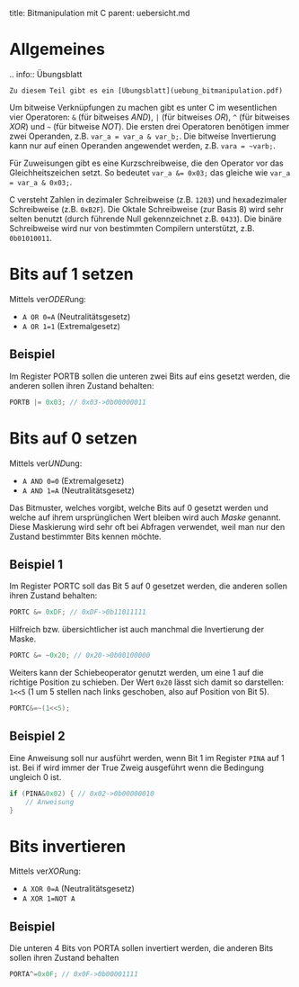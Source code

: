 title: Bitmanipulation mit C
parent: uebersicht.md

# Allgemeines

.. info:: Übungsblatt

    Zu diesem Teil gibt es ein [Übungsblatt](uebung_bitmanipulation.pdf)

Um bitweise Verknüpfungen zu machen gibt es unter C im wesentlichen vier Operatoren: `&` (für bitweises *AND*), `|` (für bitweises *OR*), `^` (für bitweises *XOR*) und `~` (für bitweise *NOT*). Die ersten drei Operatoren benötigen immer zwei Operanden, z.B. `var_a = var_a & var_b;`. Die bitweise Invertierung kann nur auf einen Operanden angewendet werden, z.B. `vara = ~varb;`.

Für Zuweisungen gibt es eine Kurzschreibweise, die den Operator vor das Gleichheitszeichen setzt. So bedeutet `var_a &= 0x03;` das gleiche wie `var_a = var_a & 0x03;`.

C versteht Zahlen in dezimaler Schreibweise (z.B. `1203`) und hexadezimaler Schreibweise (z.B. `0xB2F`). Die Oktale Schreibweise (zur Basis 8) wird sehr selten benutzt (durch führende Null gekennzeichnet z.B. `0433`). Die binäre Schreibweise wird nur von bestimmten Compilern unterstützt, z.B. `0b01010011`.

# Bits auf 1 setzen
Mittels ver*ODER*ung:

* `A OR 0=A` (Neutralitätsgesetz)
* `A OR 1=1` (Extremalgesetz)

## Beispiel
Im Register PORTB sollen die unteren zwei Bits auf eins gesetzt werden, die anderen sollen ihren Zustand behalten:

```c
PORTB |= 0x03; // 0x03->0b00000011
```

# Bits auf 0 setzen
Mittels ver*UND*ung:

* `A AND 0=0` (Extremalgesetz)
* `A AND 1=A` (Neutralitätsgesetz)

Das Bitmuster, welches vorgibt, welche Bits auf 0 gesetzt werden und welche auf ihrem ursprünglichen Wert bleiben wird auch *Maske* genannt. Diese Maskierung wird sehr oft bei Abfragen verwendet, weil man nur den Zustand bestimmter Bits kennen möchte.

## Beispiel 1
Im Register PORTC soll das Bit 5 auf 0 gesetzet werden, die anderen sollen ihren Zustand behalten:

```c
PORTC &= 0xDF; // 0xDF->0b11011111
```

Hilfreich bzw. übersichtlicher ist auch manchmal die Invertierung der Maske.

```c
PORTC &= ~0x20; // 0x20->0b00100000
```

Weiters kann der Schiebeoperator genutzt werden, um eine 1 auf die richtige Position zu schieben. Der Wert `0x20` lässt sich damit so darstellen: `1<<5` (1 um 5 stellen nach links geschoben, also auf Position von Bit 5).

```c
PORTC&=~(1<<5);
```

## Beispiel 2
Eine Anweisung soll nur ausführt werden, wenn Bit 1 im Register `PINA` auf 1 ist. Bei if wird immer der True Zweig ausgeführt wenn die Bedingung ungleich 0 ist.

```c
if (PINA&0x02) { // 0x02->0b00000010
    // Anweisung
}
```

# Bits invertieren
Mittels ver*XOR*ung:

* `A XOR 0=A` (Neutralitätsgesetz)
* `A XOR 1=NOT A`

## Beispiel
Die unteren 4 Bits von PORTA sollen invertiert werden, die anderen Bits sollen ihren Zustand behalten

```c
PORTA^=0x0F; // 0x0F->0b00001111
```